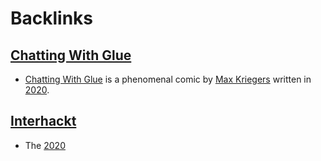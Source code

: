 
# Backlinks
## [Chatting With Glue](<Chatting With Glue.md>)
- [Chatting With Glue](<Chatting With Glue.md>) is a phenomenal comic by [Max Kriegers](<Max Kriegers.md>) written in [2020](<2020.md>).

## [Interhackt](<Interhackt.md>)
- The [2020](<2020.md>)


